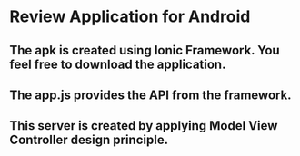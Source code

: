 # Review Application for Android
## The apk is created using Ionic Framework. You feel free to download the application.
##
## The app.js provides the API from the framework.
## This server is created by applying Model View Controller design principle.

